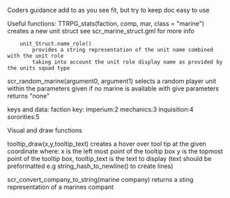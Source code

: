 Coders guidance
add to as you see fit, but try to keep doc easy to use

Useful functions:
TTRPG_stats(faction, comp, mar, class = "marine")
		creates a new unit struct see scr_marine_struct.gml for more info


		unit_Struct.name_role()
			provides a string representation of the unit name combined with the unit role 
			taking into account the unit role display name as provided by the units squad type

scr_random_marine(argument0, argument1)
		selects a random player unit within the parameters given
		if no marine is available with give parameters returns "none"


keys and data:
faction key:
	imperium:2
	mechanics:3
	inquisition:4
	sororities:5


Visual and draw functions

tooltip_draw(x,y,tooltip_text)
	creates a hover over tool tip at the given coordinate where:
		x is the left most point of the tooltip box
		y is the topmost point of the tooltip box,
		tooltip_text is the text to display (text should be preformatted e.g string_hash_to_newline() to create lines)

scr_convert_company_to_string(marine company)
	returns a sting representation of a marines compant

